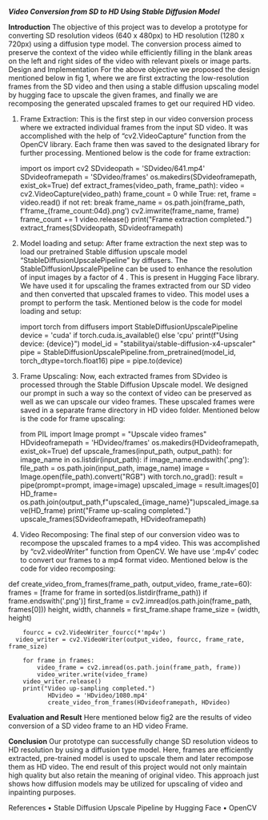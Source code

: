 ***Video Conversion from SD to HD Using Stable Diffusion Model***

**Introduction**
The objective of this project was to develop a prototype for converting SD resolution videos (640 x 480px) to HD resolution (1280 x 720px) using a diffusion type model. The conversion process aimed to preserve the context of the video while efficiently filling in the blank areas on the left and right sides of the video with relevant pixels or image parts.
Design and Implementation
For the above objective we proposed the design mentioned below in fig 1, where we are first extracting the low-resolution frames from the SD video and then using a stable diffusion upscaling model by hugging face to upscale the given frames, and finally we are recomposing the generated upscaled frames to get our required HD video. 








1.	Frame Extraction: This is the first step in our video conversion process where we extracted individual frames from the input SD video. It was accomplished with the help of “cv2.VideoCapture” function from the OpenCV library. Each frame then was saved to the designated library for further processing. Mentioned below is the code for frame extraction:

    import os
    import cv2
    SDvideopath = 'SDvideo/641.mp4'
    SDvideoframepath = 'SDvideo/frames'
    os.makedirs(SDvideoframepath, exist_ok=True)
    def extract_frames(video_path, frame_path):
        video = cv2.VideoCapture(video_path)
        frame_count = 0
        while True:
            ret, frame = video.read()
            if not ret:
                break
            frame_name = os.path.join(frame_path, f'frame_{frame_count:04d}.png')
            cv2.imwrite(frame_name, frame)
            frame_count += 1
        video.release()
        print("Frame extraction completed.")
    extract_frames(SDvideopath, SDvideoframepath)

2.	Model loading and setup: After frame extraction the next step was to load our pretrained Stable diffusion upscale model “StableDiffusionUpscalePipeline” by diffusers. The StableDiffusionUpscalePipeline can be used to enhance the resolution of input images by a factor of 4 . This is present in Hugging Face library. We have used it for upscaling the frames extracted from our SD video and then converted that upscaled frames to video.
This model uses a prompt to perform the task. Mentioned below is the code for model loading and setup:

    import torch
    from diffusers import StableDiffusionUpscalePipeline
    device = 'cuda' if torch.cuda.is_available() else 'cpu'
    print(f"Using device: {device}")
    model_id = "stabilityai/stable-diffusion-x4-upscaler"
    pipe = StableDiffusionUpscalePipeline.from_pretrained(model_id, torch_dtype=torch.float16)
    pipe = pipe.to(device)

3.	Frame Upscaling: Now, each extracted frames from SDvideo is processed through the Stable Diffusion Upscale model. We designed our prompt in such a way so the context of video can be preserved as well as we can upscale our video frames. These upscaled frames were saved in a separate frame directory in HD video folder. Mentioned below is the code for frame upscaling:

    from PIL import Image
    prompt = "Upscale video frames"
    HDvideoframepath = 'HDvideo/frames'
    os.makedirs(HDvideoframepath, exist_ok=True)
    def upscale_frames(input_path, output_path):
    		    for image_name in os.listdir(input_path):
        		    if image_name.endswith('.png'):
            			    file_path = os.path.join(input_path, image_name)
            			    image = Image.open(file_path).convert("RGB")
            			    with torch.no_grad():
                			    result = pipe(prompt=prompt, image=image)
                			    upscaled_image = result.images[0]
                            HD_frame= os.path.join(output_path,f"upscaled_{image_name}")upscaled_image.save(HD_frame)
    		                print("Frame up-scaling completed.")
     upscale_frames(SDvideoframepath, HDvideoframepath)

4.	Video Recomposing: The final step of our conversion video was to recompose the upscaled frames to a mp4 video. This was accomplished by “cv2.videoWriter” function from OpenCV.
We have use ‘.mp4v’ codec to convert our frames to a mp4 format video. Mentioned below is the code for video recomposing:

def create_video_from_frames(frame_path, output_video, frame_rate=60):
    	frames = [frame for frame in sorted(os.listdir(frame_path)) if frame.endswith('.png')]
    	first_frame = cv2.imread(os.path.join(frame_path, frames[0]))
    	height, width, channels = first_frame.shape
    	frame_size = (width, height)
    
    	fourcc = cv2.VideoWriter_fourcc(*'mp4v')
  	  video_writer = cv2.VideoWriter(output_video, fourcc, frame_rate, frame_size)
    
    	for frame in frames:
        	video_frame = cv2.imread(os.path.join(frame_path, frame))
        	video_writer.write(video_frame)
    	video_writer.release()
    	print("Video up-sampling completed.")
               HDvideo = 'HDvideo/1080.mp4'
               create_video_from_frames(HDvideoframepath, HDvideo)


**Evaluation and Result**
Here mentioned below fig2 are the results of video conversion of a SD video frame to an HD video Frame.














**Conclusion**
Our prototype can successfully change SD resolution videos to HD resolution by using a diffusion type model. Here, frames are efficiently extracted, pre-trained model is used to upscale them and later recompose them as HD video. The end result of this project would not only maintain high quality but also retain the meaning of original video. This approach just shows how diffusion models may be utilized for upscaling of video and inpainting purposes.

References
•	Stable Diffusion Upscale Pipeline by Hugging Face
•	OpenCV
